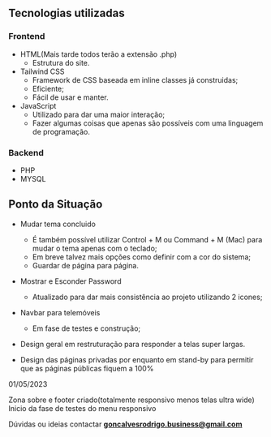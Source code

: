 ## Tecnologias utilizadas

### Frontend
- HTML(Mais tarde todos terão a extensão .php)
  - Estrutura do site.
- Tailwind CSS
  - Framework de CSS baseada em inline classes já construidas;
  - Eficiente;
  - Fácil de usar e manter.
- JavaScript
  - Utilizado para dar uma maior interação;
  - Fazer algumas coisas que apenas são possíveis com uma linguagem de programação.

### Backend
- PHP
- MYSQL

## Ponto da Situação
- Mudar tema concluido
  - É também possível utilizar Control + M ou Command + M (Mac) para mudar o tema apenas com o teclado;
  - Em breve talvez mais opções como definir com a cor do sistema;
  - Guardar de página para página.

- Mostrar e Esconder Password
  - Atualizado para dar mais consistência ao projeto utilizando 2 icones;
  
- Navbar para telemóveis 
  - Em fase de testes e construção;
 
- Design geral em restruturação para responder a telas super largas.

- Design das páginas privadas por enquanto em stand-by para permitir que as páginas públicas fiquem a 100%

01/05/2023

Zona sobre e footer criado(totalmente responsivo menos telas ultra wide)
Inicio da fase de testes do menu responsivo




Dúvidas ou ideias contactar **goncalvesrodrigo.business@gmail.com**
